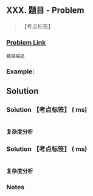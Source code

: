 ## XXX. 题目 - Problem

> 【考点标签】

### [Problem Link]()
	题目描述

### Example:



## Solution
### Solution 【考点标签】 ( ms)
```java

```
#### 复杂度分析

### Solution 【考点标签】 ( ms)
```java

```
#### 复杂度分析



### Notes

